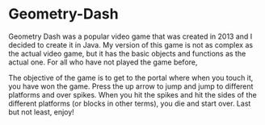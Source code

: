 # Geometry-Dash
Geometry Dash was a popular video game that was created in 2013 and I decided to create it in Java. My version of this 
game is not as complex as the actual video game, but it has the basic objects and functions as the actual one. 
For all who have not played the game before,

The objective of the game is to get to the portal where when you touch it,
you have won the game. Press the up arrow to jump and
jump to different platforms and over spikes. 
When you hit the spikes and hit the sides of the different platforms (or blocks in other terms), you die and start over.
Last but not least, enjoy!
